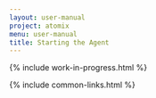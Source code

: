 ```yaml
---
layout: user-manual
project: atomix
menu: user-manual
title: Starting the Agent
---
```


{% include work-in-progress.html %}

{% include common-links.html %}
